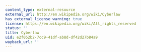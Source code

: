 ```yaml
---
content_type: external-resource
external_url: http://en.wikipedia.org/wiki/Cyberlaw
has_external_license_warning: true
license: https://en.wikipedia.org/wiki/All_rights_reserved
status: ''
title: Cyberlaw
uid: e2f052b2-7cc9-41df-ab8d-df42d27b84a9
wayback_url: ''
---
```

